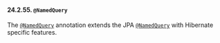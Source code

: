 #### 24.2.55. `@NamedQuery`

<div class="paragraph">

The [`@NamedQuery`](https://docs.jboss.org/hibernate/orm/5.2/javadocs/org/hibernate/annotations/NamedQuery.html) annotation extends the JPA [`@NamedQuery`](#annotations-jpa-namedquery) with Hibernate specific features.

</div>
</div>
<div class="sect3">

